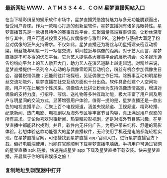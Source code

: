 ### 最新网址 ＷＷＷ．ＡＴＭ３３４４．ＣＯＭ 星梦直播网站入口
在当下精彩纷呈的娱乐软件市场中，星梦直播凭借独特魅力与多元功能脱颖而出，备受用户青睐。作为一款精心打造的创新型软件，星梦直播拥有诸多亮眼特性。​
星梦直播首先是一款极具特色的赛事互动平台，汇聚海量高端赛事资源，让粉丝深度参与其中。用户可通过投票支持心仪偶像参与激烈 PK，这种参与感极大满足了粉丝对偶像的狂热支持需求。不仅如此，星梦直播还为粉丝与明星搭建亲密互动桥梁，粉丝能与明星一对一写信交流，瞬间拉近与偶像的距离。​
对于艺人而言，星梦直播是不可多得的优质平台。它为艺人提供各大赛事平台的展示机会，众多娱乐通告纷纷向平台上的艺人敞开大门，助力艺人在演艺道路上越走越远。对粉丝来说，星梦直播提供一系列令人心动的与偶像零距离互动机会，粉丝有机会参加偶像生日会，温馨祝福偶像；还能前往片场探班，见证偶像工作日常。​
除赛事互动和明星粉丝交流功能外，星梦直播在社交互动方面也十分出色。软件具备创建个人空间功能，用户可在此展示个性风采。偶像值大比拼让粉丝为支持偶像热情高涨，增进对偶像的支持力度。打招呼、写信、送礼物等多种互动功能，极大丰富了用户间及用户与明星间的交流方式，显著增强用户体验。​
值得一提的是，星梦直播还是一款出色的电视直播平台，汇聚上百个电视频道，涵盖央视频道、卫视频道、精彩轮播、纪录新闻、热门电影、电视剧以及海外专区等丰富节目内容，真正满足用户观影的所有需求。无论你喜欢时事新闻、热衷精彩影视剧，还是对海外节目感兴趣，在星梦直播中都能轻松找到。并且，软件内无任何广告，为用户带来纯粹、舒适的观影体验。​
若想体验这款功能强大的星梦直播软件，无论使用手机还是电脑都能轻松实现。在星梦直播官网，可便捷找到星梦直播 app 官网入口，进行星梦直播官方下载。偏好电脑端使用，也能在官网顺利下载星梦直播电脑版。手机用户可通过官网的星梦直播 apk 链接，快速完成星梦 app 下载及星梦直播下载安装。快来星梦直播，开启属于你的精彩娱乐之旅！
### 复制地址到浏览器中打开
